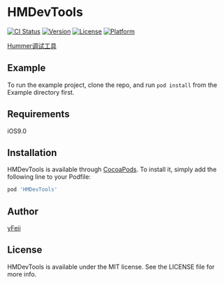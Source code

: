 # HMDevTools

[![CI Status](https://img.shields.io/travis/1486662452@qq.com/HMDevTools.svg?style=flat)](https://travis-ci.org/1486662452@qq.com/HMDevTools)
[![Version](https://img.shields.io/cocoapods/v/HMDevTools.svg?style=flat)](https://cocoapods.org/pods/HMDevTools)
[![License](https://img.shields.io/cocoapods/l/HMDevTools.svg?style=flat)](https://cocoapods.org/pods/HMDevTools)
[![Platform](https://img.shields.io/cocoapods/p/HMDevTools.svg?style=flat)](https://cocoapods.org/pods/HMDevTools)

[Hummer调试工具](https://github.com/didi/Hummer)
## Example

To run the example project, clone the repo, and run `pod install` from the Example directory first.

## Requirements
iOS9.0
## Installation

HMDevTools is available through [CocoaPods](https://cocoapods.org). To install
it, simply add the following line to your Podfile:

```ruby
pod 'HMDevTools'
```

## Author

[yFeii](https://github.com/yFeii)

## License

HMDevTools is available under the MIT license. See the LICENSE file for more info.
